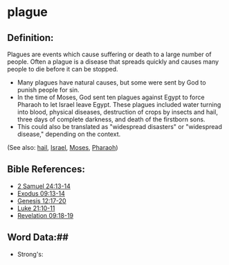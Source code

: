 # plague #

## Definition: ##

Plagues are events which cause suffering or death to a large number of people. Often a plague is a disease that spreads quickly and causes many people to die before it can be stopped.

* Many plagues have natural causes, but some were sent by God to punish people for sin.
* In the time of Moses, God sent ten plagues against Egypt to force Pharaoh to let Israel leave Egypt. These plagues included water turning into blood, physical diseases, destruction of crops by insects and hail, three days of complete darkness, and death of the firstborn sons.
* This could also be translated as "widespread disasters" or "widespread disease," depending on the context.

(See also: [hail](../other/hail.md), [Israel](../other/israel.md), [Moses](../other/moses.md), [Pharaoh](../other/pharaoh.md))

## Bible References: ##

* [2 Samuel 24:13-14](rc://en/tn/help/2sa/24/13)
* [Exodus 09:13-14](rc://en/tn/help/exo/09/13)
* [Genesis 12:17-20](rc://en/tn/help/gen/12/17)
* [Luke 21:10-11](rc://en/tn/help/luk/21/10)
* [Revelation 09:18-19](rc://en/tn/help/rev/09/18)

## Word Data:##

* Strong's: 

